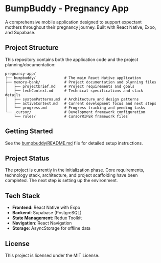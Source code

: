 # BumpBuddy - Pregnancy App

A comprehensive mobile application designed to support expectant mothers throughout their pregnancy journey. Built with React Native, Expo, and Supabase.

## Project Structure

This repository contains both the application code and the project planning/documentation:

```
pregnancy-app/
├── bumpbuddy/             # The main React Native application
├── memory-bank/           # Project documentation and planning files
│   ├── projectbrief.md    # Project requirements and goals
│   ├── techContext.md     # Technical specifications and stack details
│   ├── systemPatterns.md  # Architecture and design patterns
│   ├── activeContext.md   # Current development focus and next steps
│   └── progress.md        # Progress tracking and pending tasks
└── .cursor/               # Development framework configuration
    └── rules/             # CursorRIPER framework files
```

## Getting Started

See the [bumpbuddy/README.md](bumpbuddy/README.md) file for detailed setup instructions.

## Project Status

The project is currently in the initialization phase. Core requirements, technology stack, architecture, and project scaffolding have been completed. The next step is setting up the environment.

## Tech Stack

- **Frontend**: React Native with Expo
- **Backend**: Supabase (PostgreSQL)
- **State Management**: Redux Toolkit
- **Navigation**: React Navigation
- **Storage**: AsyncStorage for offline data

## License

This project is licensed under the MIT License.
